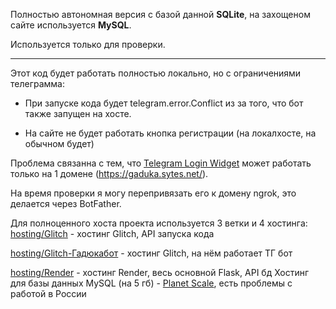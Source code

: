 Полностью автономная версия с базой данной **SQLite**, на захощеном сайте используется **MySQL**.

Используется только для проверки.
____

Этот код будет работать полностью локально, но с ограничениями телеграмма:

* При запуске кода будет telegram.error.Conflict
из за того, что бот также запущен на хосте.

* На сайте не будет работать кнопка регистрации (на локалхосте, на обычном будет)

Проблема связанна с тем, что [Telegram Login Widget](https://core.telegram.org/widgets/login)
может работать только на 1 домене (https://gaduka.sytes.net/).

На время проверки я могу перепривязать его к домену ngrok, это делается через BotFather.

Для полноценного хоста проекта используется 3 ветки и 4 хостинга:
[hosting/Glitch](https://github.com/KalashnikovProjects/WebProject/tree/hosting/Glitch) - хостинг Glitch, API запуска кода

[hosting/Glitch-Гадюкабот](https://github.com/KalashnikovProjects/WebProject/tree/hosting/Glitch-%D0%93%D0%B0%D0%B4%D1%8E%D0%BA%D0%B0%D0%B1%D0%BE%D1%82) - хостинг Glitch, на нём работает ТГ бот

[hosting/Render](https://github.com/KalashnikovProjects/WebProject/tree/hosting/Render) - хостинг Render, весь основной Flask, API бд
Хостинг для базы данных MySQL (на 5 гб) - [Planet Scale](https://planetscale.com/), есть проблемы с работой в России